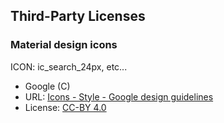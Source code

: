 ## Third-Party Licenses

### Material design icons

ICON: ic_search_24px, etc...

* Google (C)
* URL: [Icons - Style - Google design guidelines](http://www.google.com/design/spec/style/icons.html#icons-system-icons)
* License: [CC-BY 4.0](http://creativecommons.org/licenses/by/4.0/)
